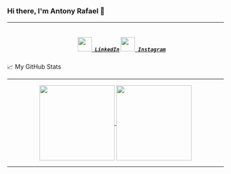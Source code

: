 ### Hi there, I'm Antony Rafael 👋
<hr>
<h5 align="center">
  <code>
    <a href="https://www.linkedin.com/in/antony-rafael-9924511a9/" title="LinkedIn Profile"><img width="33" src="https://github.com/zumrudu-anka/zumrudu-anka/blob/master/images/linkedin.svg"> LinkedIn</a></code>
  <code><a href="https://www.instagram.com/_antonyrafael/?hl=pt-br" title="Instagram Profile"><img width="33" src="https://github.com/zumrudu-anka/zumrudu-anka/blob/master/images/instagram.svg"> Instagram</a></code>
</h5>


📈 My GitHub Stats
<hr>

<p align=center>
  <a href="https://github.com/AntonyRafael/github-readme-stats" title="Go to Source">
    <img height=175 align="center" src="https://github-readme-stats.vercel.app/api?username=AntonyRafael&show_icons=true&theme=gotham">
  </a>
  <a href="https://github.com/AntonyRafael/github-readme-stats">
  <img height=175 align="center" src="https://github-readme-stats.vercel.app/api/top-langs/?username=AntonyRafael&hide=c%23,powershell,java&title_color=2aa889&text_color=99d1ce&icon_color=2bbc8a&bg_color=0c1014&langs_count=8&layout=compact" />
  </a>
</p>

<hr>


<!--
**AntonyRafael/AntonyRafael** is a ✨ _special_ ✨ repository because its `README.md` (this file) appears on your GitHub profile.



Here are some ideas to get you started:

- 🔭 I’m currently working on ...
- 🌱 I’m currently learning ...
- 👯 I’m looking to collaborate on ...
- 🤔 I’m looking for help with ...
- 💬 Ask me about ...
- 📫 How to reach me: ...
- 😄 Pronouns: ...
- ⚡ Fun fact: ...
-->
